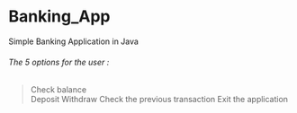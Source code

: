 # Banking_App
Simple Banking Application in Java

######  The 5 options for the user :
> Check balance <br>
> Deposit
> Withdraw
> Check the previous transaction
> Exit the application

